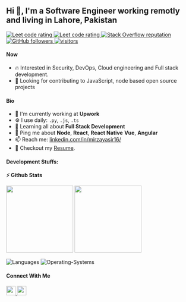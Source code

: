 ## Hi 👋, I'm a Software Engineer working remotly and living in Lahore, Pakistan

<p align="left">
  <a href="https://leetcode.com/MirzaYasir/">
    <img src="https://cp-logo.vercel.app/leetcode/alihassan4198" alt="Leet code rating" />
  </a>
  
  <a href="https://www.hackerrank.com/MirzaYasir">
    <img src="https://raw.githubusercontent.com/sudiptob2/cf-stats/main/output/rating.svg" alt="Leet code rating" />
  </a>
  <a href="https://stackoverflow.com/users/20840764/MirzaYasir">
    <img alt="Stack Overflow reputation" src="https://img.shields.io/stackexchange/stackoverflow/r/5921662?color=orange&label=reputation&logo=stackoverflow">
  </a>
  <a href="https://github.com/MirzaYasir?tab=followers">
    <img alt="GitHub followers" src="https://img.shields.io/github/followers/MirzaYasir?color=green&logo=github">
  </a>
  <a href="https://github.com/MirzaYasir/">
    <img src="https://komarev.com/ghpvc/?username=MirzaYasir" alt="visitors" />
  </a>

</p>

#### Now
- :fire: Interested in Security, DevOps, Cloud engineering and Full stack development.
- :calendar: Looking for contributing to JavaScript, node based open source projects 

#### Bio
- 🏢 I'm currently working at **Upwork**
- ⚙️ I use daily: `.py`, `.js`, `.ts`
- 🌱 Learning all about **Full Stack Development**
- 💬 Ping me about **Node**, **React**, **React Native** **Vue**, **Angular**
- 📫 Reach me: [linkedin.com/in/mirzayasir16/](https://www.linkedin.com/in/mirzayasir16/)
- 📝 Checkout my [Resume](Resume.pdf).

#### Development Stuffs:
<b>⚡ Github Stats</b>
<p float="left">
<img height="180em" src="https://github-readme-stats.vercel.app/api?username=mirzayasir16&show_icons=true&hide_border=true&&count_private=true&include_all_commits=true" /> 
<img height="180em" src="https://github-readme-stats.vercel.app/api/top-langs/?username=mirzayasir16&show_icons=true&hide_border=true&layout=compact&langs_count=15"/>
</p>

![Languages](https://wakatime.com/share/@a5c8f5bc-dadf-4b90-9d88-8f48a845cbd7/c0c5209d-e7c9-46eb-9442-7833fc26b224.svg)
![Operating-Systems](https://wakatime.com/share/@a5c8f5bc-dadf-4b90-9d88-8f48a845cbd7/4c7b793c-2e67-4377-b7da-a6df08d65f28.svg)

#### Connect With Me

<p left="center">
  <a href="https://www.linkedin.com/in/mirzayasir16/">
    <img src="https://img.shields.io/badge/linkedin-%230077B5.svg?&style=for-the-badge&logo=linkedin&logoColor=white" height=25>
  </a> 
  <a href="mailto:mirzamuhammadyasir@gmail.com">
    <img src="https://img.shields.io/badge/Gmail-D14836?style=for-the-badge&logo=gmail&logoColor=white" height=25>
  </a>
</p>
